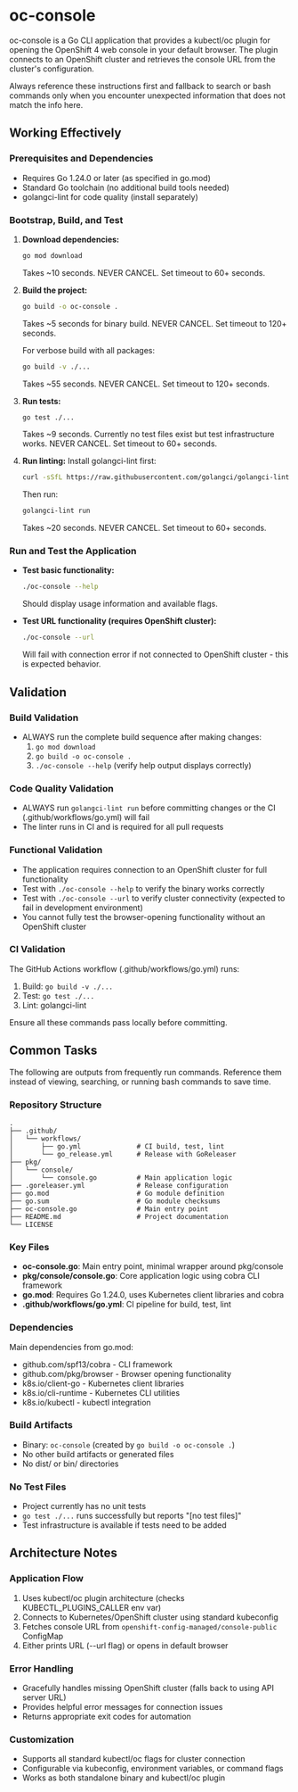 # oc-console

oc-console is a Go CLI application that provides a kubectl/oc plugin for opening the OpenShift 4 web console in your default browser. The plugin connects to an OpenShift cluster and retrieves the console URL from the cluster's configuration.

Always reference these instructions first and fallback to search or bash commands only when you encounter unexpected information that does not match the info here.

## Working Effectively

### Prerequisites and Dependencies
- Requires Go 1.24.0 or later (as specified in go.mod)
- Standard Go toolchain (no additional build tools needed)
- golangci-lint for code quality (install separately)

### Bootstrap, Build, and Test
1. **Download dependencies:**
   ```bash
   go mod download
   ```
   Takes ~10 seconds. NEVER CANCEL. Set timeout to 60+ seconds.

2. **Build the project:**
   ```bash
   go build -o oc-console .
   ```
   Takes ~5 seconds for binary build. NEVER CANCEL. Set timeout to 120+ seconds.
   
   For verbose build with all packages:
   ```bash
   go build -v ./...
   ```
   Takes ~55 seconds. NEVER CANCEL. Set timeout to 120+ seconds.

3. **Run tests:**
   ```bash
   go test ./...
   ```
   Takes ~9 seconds. Currently no test files exist but test infrastructure works. NEVER CANCEL. Set timeout to 60+ seconds.

4. **Run linting:**
   Install golangci-lint first:
   ```bash
   curl -sSfL https://raw.githubusercontent.com/golangci/golangci-lint/master/install.sh | sh -s -- -b $(go env GOPATH)/bin latest
   ```
   Then run:
   ```bash
   golangci-lint run
   ```
   Takes ~20 seconds. NEVER CANCEL. Set timeout to 60+ seconds.

### Run and Test the Application
- **Test basic functionality:**
  ```bash
  ./oc-console --help
  ```
  Should display usage information and available flags.

- **Test URL functionality (requires OpenShift cluster):**
  ```bash
  ./oc-console --url
  ```
  Will fail with connection error if not connected to OpenShift cluster - this is expected behavior.

## Validation

### Build Validation
- ALWAYS run the complete build sequence after making changes:
  1. `go mod download`
  2. `go build -o oc-console .`
  3. `./oc-console --help` (verify help output displays correctly)

### Code Quality Validation
- ALWAYS run `golangci-lint run` before committing changes or the CI (.github/workflows/go.yml) will fail
- The linter runs in CI and is required for all pull requests

### Functional Validation
- The application requires connection to an OpenShift cluster for full functionality
- Test with `./oc-console --help` to verify the binary works correctly
- Test with `./oc-console --url` to verify cluster connectivity (expected to fail in development environment)
- You cannot fully test the browser-opening functionality without an OpenShift cluster

### CI Validation
The GitHub Actions workflow (.github/workflows/go.yml) runs:
1. Build: `go build -v ./...`
2. Test: `go test ./...` 
3. Lint: golangci-lint

Ensure all these commands pass locally before committing.

## Common Tasks

The following are outputs from frequently run commands. Reference them instead of viewing, searching, or running bash commands to save time.

### Repository Structure
```
.
├── .github/
│   └── workflows/
│       ├── go.yml              # CI build, test, lint
│       └── go_release.yml      # Release with GoReleaser
├── pkg/
│   └── console/
│       └── console.go          # Main application logic
├── .goreleaser.yml             # Release configuration
├── go.mod                      # Go module definition
├── go.sum                      # Go module checksums
├── oc-console.go               # Main entry point
├── README.md                   # Project documentation
└── LICENSE
```

### Key Files
- **oc-console.go**: Main entry point, minimal wrapper around pkg/console
- **pkg/console/console.go**: Core application logic using cobra CLI framework
- **go.mod**: Requires Go 1.24.0, uses Kubernetes client libraries and cobra
- **.github/workflows/go.yml**: CI pipeline for build, test, lint

### Dependencies
Main dependencies from go.mod:
- github.com/spf13/cobra - CLI framework
- github.com/pkg/browser - Browser opening functionality  
- k8s.io/client-go - Kubernetes client libraries
- k8s.io/cli-runtime - Kubernetes CLI utilities
- k8s.io/kubectl - kubectl integration

### Build Artifacts
- Binary: `oc-console` (created by `go build -o oc-console .`)
- No other build artifacts or generated files
- No dist/ or bin/ directories

### No Test Files
- Project currently has no unit tests
- `go test ./...` runs successfully but reports "[no test files]"
- Test infrastructure is available if tests need to be added

## Architecture Notes

### Application Flow
1. Uses kubectl/oc plugin architecture (checks KUBECTL_PLUGINS_CALLER env var)
2. Connects to Kubernetes/OpenShift cluster using standard kubeconfig
3. Fetches console URL from `openshift-config-managed/console-public` ConfigMap
4. Either prints URL (--url flag) or opens in default browser

### Error Handling
- Gracefully handles missing OpenShift cluster (falls back to using API server URL)
- Provides helpful error messages for connection issues
- Returns appropriate exit codes for automation

### Customization
- Supports all standard kubectl/oc flags for cluster connection
- Configurable via kubeconfig, environment variables, or command flags
- Works as both standalone binary and kubectl/oc plugin